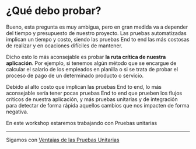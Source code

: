 # ¿Qué debo probar?

Bueno, esta pregunta es muy ambigua, pero en gran medida va a depender del tiempo y presupuesto de nuestro proyecto. Las pruebas automatizadas implican un tiempo y costo, siendo las pruebas End to end las más costosas  de realizar y en ocaciones difíciles de mantener.

Dicho esto lo más aconsejable es probar **la ruta crítica de nuestra aplicación**. Por ejemplo, si tenemos algún método que se encargue de calcular el salario de los empleados en planilla o si se trata de probar el proceso de pago de un determinado producto o servicio.

Debido al alto costo que implican las pruebas End to end, lo más aconsejable sería tener pocas pruebas End to end que prueben los flujos críticos de nuestra aplicación, y más pruebas unitarias y de integración para detectar de forma rápida aquellos cambios que nos impacten de forma negativa.

En este workshop estaremos trabajando con Pruebas unitarias

---

Sigamos con [Ventajas de las Pruebas Unitarias](../2-pruebas-unitarias/2-1-ventajas-pruebas-unitarias.md)
